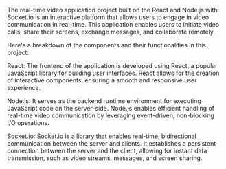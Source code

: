 The real-time video application project built on the React and Node.js with Socket.io is an interactive platform that allows users to engage in video communication in real-time. This application enables users to initiate video calls, share their screens, exchange messages, and collaborate remotely.

Here's a breakdown of the components and their functionalities in this project:

React: The frontend of the application is developed using React, a popular JavaScript library for building user interfaces. React allows for the creation of interactive components, ensuring a smooth and responsive user experience.

Node.js: It serves as the backend runtime environment for executing JavaScript code on the server-side. Node.js enables efficient handling of real-time video communication by leveraging event-driven, non-blocking I/O operations.

Socket.io: Socket.io is a library that enables real-time, bidirectional communication between the server and clients. It establishes a persistent connection between the server and the client, allowing for instant data transmission, such as video streams, messages, and screen sharing.

